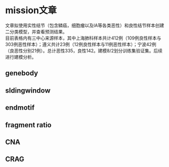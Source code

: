 # mission文章  
文章拟使用实性结节（包含鳞癌，细胞瘤以及IA等各类恶性）和良性结节样本创建二分类模型，并查看预测结果。  
目前表格内有三中心来源样本，其中上海肺科样本共计412例（109例良性样本与303例恶性样本）；遵义共计23例（12例良性样本与11例恶性样本）；宁波42例（良恶性分别21例）。总计恶性335，良性142。建模8/2划分训练集验证集。后续进行建模分析。  
## genebody  
## sldingwindow
## endmotif  
## fragment ratio  
## CNA  
## CRAG  
